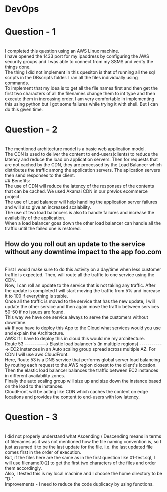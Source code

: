 # DevOps

# Question - 1
<br />
I completed this question using an AWS Linux machine.
<br />
I have opened the 1433 port for my ipaddress by configuring the AWS security groups and I was able to connect from my SSMS and verify the things done.
<br />
The thing I did not implement in this quesiton is that of running all the sql scripts in the DBscripts folder. I ran all the files individually using commands.
<br />
To implement that my idea is to get all the file names first and then get the first two characters of all the filenames change them to int type and then execute them in increasing order. I am very comfortable in implementing this using python but I got some failures while trying it with shell. But I can do this given time.
<br />

# Question - 2
<br />
The mentioned architecture model is a basic web application model. 
<br />
The CDN is used to deliver the content to end-users(clients) to reduce the latency and reduce the load on application servers. 
Then for requests that are not cached by the CDN, they are processed by the Load Balancer which distributes the traffic among the application servers. The aplication servers then send responses to the client.
<br />
## Benefits:
<br />
The use of CDN will reduce the latency of the responses of the contents that can be cached. We used Akamai CDN in our previos ecommerce project.
<br />
The use of Load balancer will help handling the application server failures and will also give an increased scalability. 
<br />
The use of two load balancers is also to handle failures and increase the availability of the application.
<br />
When a load balancer goes down the other load balancer can handle all the traffic until the failed one is restored.
 
 <br />
 
 ## How do you roll out an update to the service without any downtime impact to the app foo.com
 <br />
 First I would make sure to do this activity on a day/time when less customer traffic is expected. Then, will route all the traffic to one service using the CDN. 
 <br />
 Now, I can roll an update to the service that is not taking any traffic. After the update is completed I will start moving the traffic from 5% and increase it to 100 if everything is stable.
 <br />
 Once all the traffic is moved to the service that has the new update, I will update the other service and then again move the traffic between services 50-50 if no issues are found. 
 <br />
 This way we have one service always to serve the customers without downtime.
 <br />
 ## If you have to deploy this App to the Cloud what services would you use and explain the Architecture.
 <br />
 AWS:
 If I have to deploy this in cloud this would me my architecture.
 <br />
 Route 53 ---------> Elastic load balancer's (in multiple regions) ------------> EC2 instances in an Auto scaling group spread across multiple AZ. For CDN I will use aws CloudFront. 
 <br />
 Here, Route 53 is a DNS service that performs global server load balancing by routing each request to the AWS region closest to the client's location. 
 <br />
 Then the elastic load balancer balances the traffic between EC2 instances in different availability zones.
 <br />
 Finally the auto scaling group will size up and size down the instance based on the load to the instances.
 <br />
 CloudFront will be acting like CDN which caches the content on edge locations and provides the content to end-users with low latency.

# Question - 3
<br />
I did not properly understand what Ascending / Descending means in terms of filenames as it was not mentioned how the file naming convention is, so I just assumed it to be the last update for the file. i.e. the last updated file comes first in the order of execution. 
<br />
But, if the files here are the same as in the first question like 01-test.sql, I will use filename[0:2] to get the first two characters of the files and order them accordingly.
<br />
Also, I tested this is my local machine and I choose the home directory to be "D:"
<br />
Improvements - I need to reduce the code duplicacy by using functions. 
